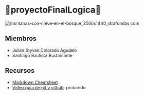 # :beginner:proyectoFinalLogica:beginner:
![montanas-con-nieve-en-el-bosque_2560x1440_xtrafondos com](https://user-images.githubusercontent.com/77738709/114289280-44ec8a80-9a3c-11eb-9d1d-f8703f18093e.jpg)
## Miembros
* Julian Styven Colorado Agudelo
* Santiago Bautista Bustamante

## Recursos
* [Markdown Cheatsheet](https://github.com/adam-p/markdown-here/wiki/Markdown-Cheatsheet#links).
* [Video guía de git y github](https://www.youtube.com/watch?v=sH9g77J92ns&ab_channel=CodeWar).
probando
